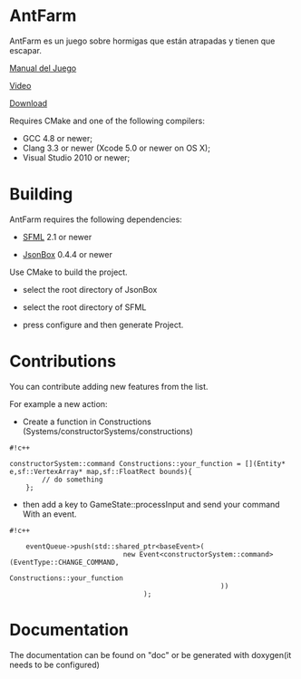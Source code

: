 ﻿# AntFarm #

AntFarm es un juego sobre hormigas que están atrapadas y tienen que escapar.

[Manual del Juego](https://bitbucket.org/cristian_glez_m/antfarm/wiki/Manual%20de%20Juego)

[Video](https://www.youtube.com/watch?v=o17TOI_zKAY)

[Download](https://bitbucket.org/cristian_glez_m/antfarm/downloads)

Requires CMake and one of the following compilers:

* GCC 4.8 or newer;
* Clang 3.3 or newer (Xcode 5.0 or newer on OS X);
* Visual Studio 2010 or newer;

Building
===

AntFarm requires the following dependencies:

* [SFML](http://sfml-dev.org) 2.1 or newer

* [JsonBox](https://github.com/anhero/JsonBox) 0.4.4 or newer

Use CMake to build the project.

* select the root directory of JsonBox

* select the root directory of SFML

* press configure and then generate Project.


Contributions
===

You can contribute adding new features from the list.

For example a new action:

* Create a function in Constructions (Systems/constructorSystems/constructions)

```
#!c++

constructorSystem::command Constructions::your_function = [](Entity* e,sf::VertexArray* map,sf::FloatRect bounds){
		// do something
	};
```

* then add a key to GameState::processInput and send your command With an event.

```
#!c++

	eventQueue->push(std::shared_ptr<baseEvent>(
                            new Event<constructorSystem::command>(EventType::CHANGE_COMMAND,
                                                    Constructions::your_function
                                                    ))
                                 );
```

Documentation
===

The documentation can be found on "doc" or be generated with doxygen(it needs to be configured)